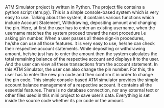 ATM Simulator project is written in Python. The project file contains a python script 
(atm.py). This is a simple console-based system which is very easy to use. Talking about 
the system, 
it contains various functions which include Account Statement, Withdrawing, depositing 
amount and changing the pin. Here, at first the user has to enter an existing username, when 
the username matches the system proceed toward the next procedure i.e asking pin number. 
When a user passes all these sign-in procedures, he/she can use all those features. It is very 
easy to use, he/she can check their respective account statements. 
While depositing or withdrawing amount, he/she just has to enter the amount then the 
system calculates the total remaining balance of the respective account and displays it to the 
user. And the user can view all these transactions from the account statement. In this ATM 
Simulator, the user can also change the pin number. For this, the user has to enter the new 
pin code and then confirm it in order to change the pin code. This simple console-based 
ATM simulator provides the simple account balance management of a respective account. 
It contains all the essential features. There is no database connection, nor any external text 
or other files used in this mini project to save user’s data. Everything is set inside the source 
code whether its pin code or the amount. 
